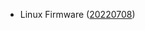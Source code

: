 - Linux Firmware ([20220708](https://git.kernel.org/pub/scm/linux/kernel/git/firmware/linux-firmware.git/tag/?h=20220708))
